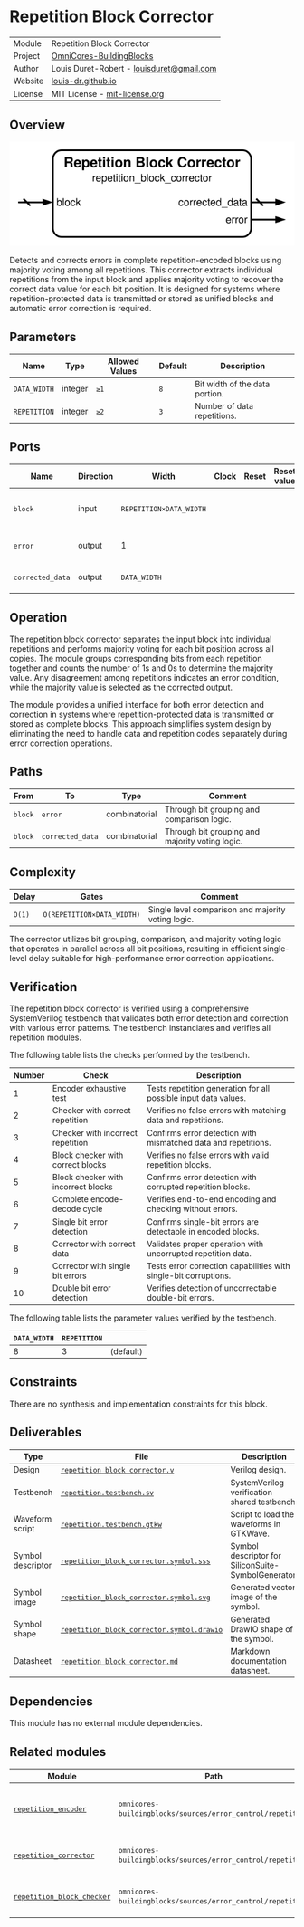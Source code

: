 # Repetition Block Corrector

|         |                                                                                  |
| ------- | -------------------------------------------------------------------------------- |
| Module  | Repetition Block Corrector                                                       |
| Project | [OmniCores-BuildingBlocks](https://github.com/Louis-DR/OmniCores-BuildingBlocks) |
| Author  | Louis Duret-Robert - [louisduret@gmail.com](mailto:louisduret@gmail.com)         |
| Website | [louis-dr.github.io](https://louis-dr.github.io)                                 |
| License | MIT License - [mit-license.org](https://mit-license.org)                         |

## Overview

![repetition_block_corrector](repetition_block_corrector.symbol.svg)

Detects and corrects errors in complete repetition-encoded blocks using majority voting among all repetitions. This corrector extracts individual repetitions from the input block and applies majority voting to recover the correct data value for each bit position. It is designed for systems where repetition-protected data is transmitted or stored as unified blocks and automatic error correction is required.

## Parameters

| Name         | Type    | Allowed Values | Default | Description                    |
| ------------ | ------- | -------------- | ------- | ------------------------------ |
| `DATA_WIDTH` | integer | `≥1`           | `8`     | Bit width of the data portion. |
| `REPETITION` | integer | `≥2`           | `3`     | Number of data repetitions.    |

## Ports

| Name             | Direction | Width                   | Clock | Reset | Reset value | Description                                |
| ---------------- | --------- | ----------------------- | ----- | ----- | ----------- | ------------------------------------------ |
| `block`          | input     | `REPETITION×DATA_WIDTH` |       |       |             | Complete repetition block to be corrected. |
| `error`          | output    | 1                       |       |       |             | Error detection flag.                      |
| `corrected_data` | output    | `DATA_WIDTH`            |       |       |             | Error-corrected output data.               |

## Operation

The repetition block corrector separates the input block into individual repetitions and performs majority voting for each bit position across all copies. The module groups corresponding bits from each repetition together and counts the number of 1s and 0s to determine the majority value. Any disagreement among repetitions indicates an error condition, while the majority value is selected as the corrected output.

The module provides a unified interface for both error detection and correction in systems where repetition-protected data is transmitted or stored as complete blocks. This approach simplifies system design by eliminating the need to handle data and repetition codes separately during error correction operations.

## Paths

| From    | To               | Type          | Comment                                         |
| ------- | ---------------- | ------------- | ----------------------------------------------- |
| `block` | `error`          | combinatorial | Through bit grouping and comparison logic.      |
| `block` | `corrected_data` | combinatorial | Through bit grouping and majority voting logic. |

## Complexity

| Delay  | Gates                      | Comment                                            |
| ------ | -------------------------- | -------------------------------------------------- |
| `O(1)` | `O(REPETITION×DATA_WIDTH)` | Single level comparison and majority voting logic. |

The corrector utilizes bit grouping, comparison, and majority voting logic that operates in parallel across all bit positions, resulting in efficient single-level delay suitable for high-performance error correction applications.

## Verification

The repetition block corrector is verified using a comprehensive SystemVerilog testbench that validates both error detection and correction with various error patterns. The testbench instanciates and verifies all repetition modules.

The following table lists the checks performed by the testbench.

| Number | Check                               | Description                                                      |
| ------ | ----------------------------------- | ---------------------------------------------------------------- |
| 1      | Encoder exhaustive test             | Tests repetition generation for all possible input data values.  |
| 2      | Checker with correct repetition     | Verifies no false errors with matching data and repetitions.     |
| 3      | Checker with incorrect repetition   | Confirms error detection with mismatched data and repetitions.   |
| 4      | Block checker with correct blocks   | Verifies no false errors with valid repetition blocks.           |
| 5      | Block checker with incorrect blocks | Confirms error detection with corrupted repetition blocks.       |
| 6      | Complete encode-decode cycle        | Verifies end-to-end encoding and checking without errors.        |
| 7      | Single bit error detection          | Confirms single-bit errors are detectable in encoded blocks.     |
| 8      | Corrector with correct data         | Validates proper operation with uncorrupted repetition data.     |
| 9      | Corrector with single bit errors    | Tests error correction capabilities with single-bit corruptions. |
| 10     | Double bit error detection          | Verifies detection of uncorrectable double-bit errors.           |

The following table lists the parameter values verified by the testbench.

| `DATA_WIDTH` | `REPETITION` |           |
| ------------ | ------------ | --------- |
| 8            | 3            | (default) |

## Constraints

There are no synthesis and implementation constraints for this block.

## Deliverables

| Type              | File                                                                                   | Description                                         |
| ----------------- | -------------------------------------------------------------------------------------- | --------------------------------------------------- |
| Design            | [`repetition_block_corrector.v`](repetition_block_corrector.v)                         | Verilog design.                                     |
| Testbench         | [`repetition.testbench.sv`](repetition.testbench.sv)                                   | SystemVerilog verification shared testbench.        |
| Waveform script   | [`repetition.testbench.gtkw`](repetition.testbench.gtkw)                               | Script to load the waveforms in GTKWave.            |
| Symbol descriptor | [`repetition_block_corrector.symbol.sss`](repetition_block_corrector.symbol.sss)       | Symbol descriptor for SiliconSuite-SymbolGenerator. |
| Symbol image      | [`repetition_block_corrector.symbol.svg`](repetition_block_corrector.symbol.svg)       | Generated vector image of the symbol.               |
| Symbol shape      | [`repetition_block_corrector.symbol.drawio`](repetition_block_corrector.symbol.drawio) | Generated DrawIO shape of the symbol.               |
| Datasheet         | [`repetition_block_corrector.md`](repetition_block_corrector.md)                       | Markdown documentation datasheet.                   |

## Dependencies

This module has no external module dependencies.

## Related modules

| Module                                                    | Path                                                        | Comment                                        |
| --------------------------------------------------------- | ----------------------------------------------------------- | ---------------------------------------------- |
| [`repetition_encoder`](repetition_encoder.md)             | `omnicores-buildingblocks/sources/error_control/repetition` | Internal dependency for repetition generation. |
| [`repetition_corrector`](repetition_corrector.md)         | `omnicores-buildingblocks/sources/error_control/repetition` | Variant for separate data and code.            |
| [`repetition_block_checker`](repetition_block_checker.md) | `omnicores-buildingblocks/sources/error_control/repetition` | Variant with error detection only.             |